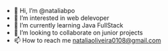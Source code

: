 - 👋 Hi, I’m @nataliabpo
- 👀 I’m interested in web delevoper
- 🌱 I’m currently learning Java FullStack
- 💞️ I’m looking to collaborate on junior projects
- 📫 How to reach me nataliaoliveira0108@gmail.com

<!---
nataliabpo/nataliabpo is a ✨ special ✨ repository because its `README.md` (this file) appears on your GitHub profile.
You can click the Preview link to take a look at your changes.
--->
